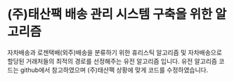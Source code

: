 # (주)태산팩 배송 관리 시스템 구축을 위한 알고리즘
자차배송과 로젠택배(외주)배송을 분류하기 위한 휴리스틱 알고리즘 및
자차배송으로 할당된 거래처들의 최적의 경로를 선정해주는 유전 알고리즘 입니다.
유전 알고리즘 코드는 github에서 참고하였으며 (주)태산팩 상황에 맞게 코드를 수정하였습니다.
